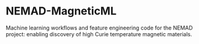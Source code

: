 # NEMAD-MagneticML
Machine learning workflows and feature engineering code for the NEMAD project: enabling discovery of high Curie temperature magnetic materials.
